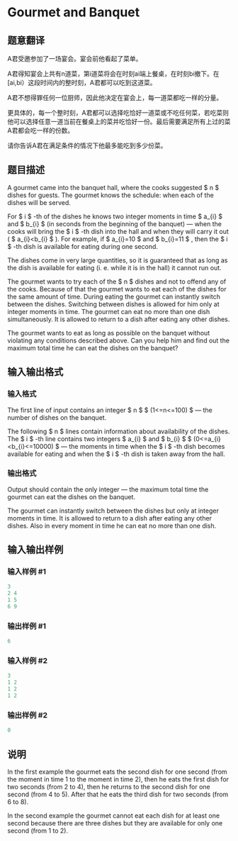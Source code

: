 # Gourmet and Banquet

## 题意翻译

A君受邀参加了一场宴会。宴会前他看起了菜单。

A君得知宴会上共有n道菜，第i道菜将会在时刻ai端上餐桌，在时刻bi撤下。在[ai,bi）这段时间内的整时刻，A君都可以吃到这道菜。

A君不想得罪任何一位厨师，因此他决定在宴会上，每一道菜都吃一样的分量。

更具体的，每一个整时刻，A君都可以选择吃恰好一道菜或不吃任何菜，若吃菜则他可以选择任意一道当前在餐桌上的菜并吃恰好一份。最后需要满足所有上过的菜A君都会吃一样的份数。

请你告诉A君在满足条件的情况下他最多能吃到多少份菜。

## 题目描述

A gourmet came into the banquet hall, where the cooks suggested $ n $ dishes for guests. The gourmet knows the schedule: when each of the dishes will be served.

For $ i $ -th of the dishes he knows two integer moments in time $ a_{i} $ and $ b_{i} $ (in seconds from the beginning of the banquet) — when the cooks will bring the $ i $ -th dish into the hall and when they will carry it out ( $ a_{i}&lt;b_{i} $ ). For example, if $ a_{i}=10 $ and $ b_{i}=11 $ , then the $ i $ -th dish is available for eating during one second.

The dishes come in very large quantities, so it is guaranteed that as long as the dish is available for eating (i. e. while it is in the hall) it cannot run out.

The gourmet wants to try each of the $ n $ dishes and not to offend any of the cooks. Because of that the gourmet wants to eat each of the dishes for the same amount of time. During eating the gourmet can instantly switch between the dishes. Switching between dishes is allowed for him only at integer moments in time. The gourmet can eat no more than one dish simultaneously. It is allowed to return to a dish after eating any other dishes.

The gourmet wants to eat as long as possible on the banquet without violating any conditions described above. Can you help him and find out the maximum total time he can eat the dishes on the banquet?

## 输入输出格式

### 输入格式

The first line of input contains an integer $ n $ $ (1<=n<=100) $ — the number of dishes on the banquet.

The following $ n $ lines contain information about availability of the dishes. The $ i $ -th line contains two integers $ a_{i} $ and $ b_{i} $ $ (0<=a_{i}&lt;b_{i}<=10000) $ — the moments in time when the $ i $ -th dish becomes available for eating and when the $ i $ -th dish is taken away from the hall.

### 输出格式

Output should contain the only integer — the maximum total time the gourmet can eat the dishes on the banquet.

The gourmet can instantly switch between the dishes but only at integer moments in time. It is allowed to return to a dish after eating any other dishes. Also in every moment in time he can eat no more than one dish.

## 输入输出样例

### 输入样例 #1

```cpp
3
2 4
1 5
6 9

```
### 输出样例 #1

```cpp
6

```
### 输入样例 #2

```cpp
3
1 2
1 2
1 2

```
### 输出样例 #2

```cpp
0

```
## 说明

In the first example the gourmet eats the second dish for one second (from the moment in time 1 to the moment in time 2), then he eats the first dish for two seconds (from 2 to 4), then he returns to the second dish for one second (from 4 to 5). After that he eats the third dish for two seconds (from 6 to 8).

In the second example the gourmet cannot eat each dish for at least one second because there are three dishes but they are available for only one second (from 1 to 2).

